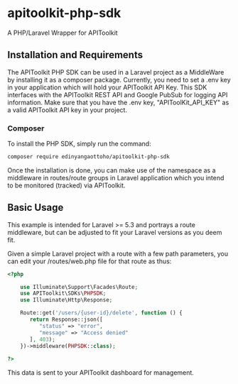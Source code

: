 # apitoolkit-php-sdk
A PHP/Laravel Wrapper for APIToolkit

## Installation and Requirements
The APIToolkit PHP SDK can be used in a Laravel project as a MiddleWare by installing it as a composer package. Currently, you need to set a .env key in your application which will hold your APIToolkit API Key. This SDK interfaces with the APIToolkit REST API and Google PubSub for logging API information.
Make sure that you have the .env key, "APIToolKit_API_KEY" as a valid APIToolkit API key in your project.

### Composer
To install the PHP SDK, simply run the command:
```bash
composer require edinyangaottoho/apitoolkit-php-sdk
```
Once the installation is done, you can make use of the namespace as a middleware in routes/route groups in Laravel application which you intend to be monitored (tracked) via APIToolkit.

## Basic Usage
This example is intended for Laravel >= 5.3 and portrays a route middleware, but can be adjusted to fit your Laravel versions as you deem fit.

Given a simple Laravel project with a route with a few path parameters, you can edit your /routes/web.php file for that route as thus:
```php
<?php

    use Illuminate\Support\Facades\Route;
    use APIToolkit\SDKs\PHPSDK;
    use Illuminate\Http\Response;

    Route::get('/users/{user-id}/delete', function () {
       return Response::json([
          "status" => "error",
          "message" => "Access denied"
       ], 403);
    })->middleware(PHPSDK::class);
    
?>
```
This data is sent to your APIToolkit dashboard for management.
